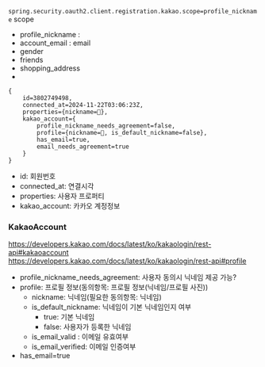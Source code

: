 `spring.security.oauth2.client.registration.kakao.scope=profile_nickname`
scope
- profile_nickname : 
- account_email : email
- gender
- friends
- shopping_address
- 
```
{
    id=3802749498,
    connected_at=2024-11-22T03:06:23Z,
    properties={nickname=💜},
    kakao_account={
        profile_nickname_needs_agreement=false,
        profile={nickname=💜, is_default_nickname=false},
        has_email=true,
        email_needs_agreement=true
    }
}
```
- id: 회원번호
- connected_at: 연결시각
- properties: 사용자 프로퍼티
- kakao_account: 카카오 계정정보

### KakaoAccount
https://developers.kakao.com/docs/latest/ko/kakaologin/rest-api#kakaoaccount
https://developers.kakao.com/docs/latest/ko/kakaologin/rest-api#profile
- profile_nickname_needs_agreement: 사용자 동의시 닉네임 제공 가능?
- profile: 프로필 정보(동의항목: 프로필 정보(닉네임/프로필 사진))
  - nickname: 닉네임(필요한 동의항목: 닉네임)
  - is_default_nickname: 닉네임이 기본 닉네임인지 여부
    - true: 기본 닉네임
    - false: 사용자가 등록한 닉네임
  - is_email_valid : 이메일 유효여부
  - is_email_verified: 이메일 인증여부
- has_email=true
